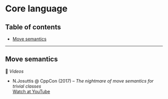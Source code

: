 # Core language

## Table of contents

* [Move semantics](#move-semantics)

---

## Move semantics

:movie_camera: *Videos*

* N.Josuttis @ CppCon (2017) &ndash; *The nightmare of move semantics for trivial classes*\
[Watch at YouTube](https://www.youtube.com/watch?v=PNRju6_yn3o)

